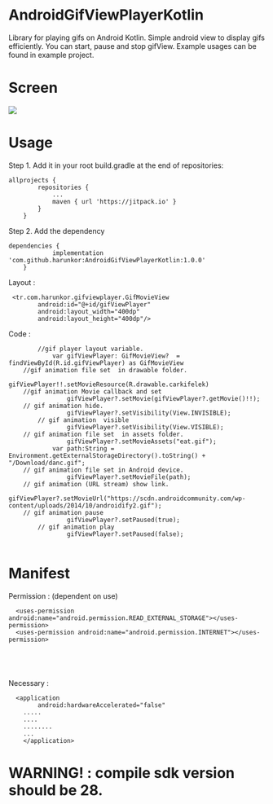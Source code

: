 # AndroidGifViewPlayerKotlin
Library for playing gifs on Android Kotlin.
Simple android view to display gifs efficiently. You can start, pause and stop gifView. Example usages can be found in example project.


# Screen

![](https://github.com/harunkor/AndroidGifViewPlayerJava/blob/master/ss.gif?raw=true)

# Usage

Step 1. Add it in your root build.gradle at the end of repositories:
```
allprojects {
		repositories {
			...
			maven { url 'https://jitpack.io' }
		}
	}
```
Step 2. Add the dependency
```
dependencies {
	        implementation 'com.github.harunkor:AndroidGifViewPlayerKotlin:1.0.0'
	}
```

Layout : 

```
 <tr.com.harunkor.gifviewplayer.GifMovieView
        android:id="@+id/gifViewPlayer"
        android:layout_width="400dp"
        android:layout_height="400dp"/>
```

Code : 

```
      	//gif player layout variable.
           	var gifViewPlayer: GifMovieView?  = findViewById(R.id.gifViewPlayer) as GifMovieView 
	//gif animation file set  in drawable folder. 
              	gifViewPlayer!!.setMovieResource(R.drawable.carkifelek)
	//gif animation Movie callback and set 
            	gifViewPlayer?.setMovie(gifViewPlayer?.getMovie()!!);
	// gif animation hide. 
            	gifViewPlayer?.setVisibility(View.INVISIBLE);    
      	// gif animation  visible  
            	gifViewPlayer?.setVisibility(View.VISIBLE);
	// gif animation file set  in assets folder. 
            	gifViewPlayer?.setMovieAssets("eat.gif");
       		var path:String = Environment.getExternalStorageDirectory().toString() + "/Download/danc.gif";   
 	// gif animation file set in Android device. 
            	gifViewPlayer?.setMovieFile(path);
	// gif animation (URL stream) show link.  
              	gifViewPlayer?.setMovieUrl("https://scdn.androidcommunity.com/wp-content/uploads/2014/10/androidify2.gif");
   	// gif animation pause
     	    	gifViewPlayer?.setPaused(true);  
     	// gif animation play 
            	gifViewPlayer?.setPaused(false);
	          
```
 
# Manifest 
Permission : (dependent on use)
```
  <uses-permission android:name="android.permission.READ_EXTERNAL_STORAGE"></uses-permission>
  <uses-permission android:name="android.permission.INTERNET"></uses-permission>
  
  
  
  
```
Necessary :

```
  <application
        android:hardwareAccelerated="false"
	.....
	....
	........
	...
    </application>
```

# WARNING! : compile sdk version should be 28.



